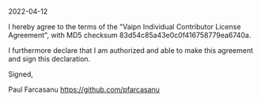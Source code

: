 2022-04-12

I hereby agree to the terms of the "Vaipn Individual Contributor License Agreement", with MD5 checksum 83d54c85a43e0c0f416758779ea6740a.

I furthermore declare that I am authorized and able to make this agreement and sign this declaration.

Signed,

Paul Farcasanu https://github.com/pfarcasanu
